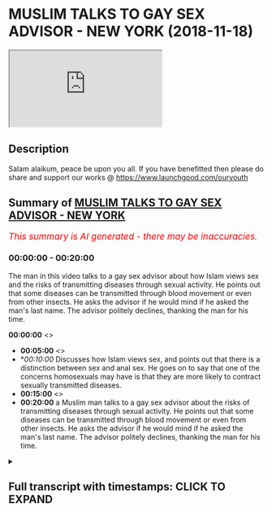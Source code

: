# MUSLIM TALKS TO GAY SEX ADVISOR - NEW YORK (2018-11-18)

<iframe loading='lazy' allow='autoplay' src='https://www.youtube.com/embed/KLdjHNGf9XM'></iframe>

## Description

Salam alaikum, peace be upon you all. If you have benefitted then please do share and support our works @ https://www.launchgood.com/ouryouth

## Summary of [MUSLIM TALKS TO GAY SEX ADVISOR - NEW YORK](https://www.youtube.com/watch?v=KLdjHNGf9XM)


*<span style="color:red; font-size:125%">This summary is AI generated - there may be inaccuracies</span>. [](/)*

### <a onclick="modifyYTiframeseektime('0')">00:00:00</a> - <a onclick="modifyYTiframeseektime('1200')">00:20:00</a>

The man in this video talks to a gay sex advisor about how Islam views sex and the risks of transmitting diseases through sexual activity. He points out that some diseases can be transmitted through blood movement or even from other insects. He asks the advisor if he would mind if he asked the man's last name. The advisor politely declines, thanking the man for his time.

**<a onclick="modifyYTiframeseektime('0')">00:00:00</a>** <>
* **<a onclick="modifyYTiframeseektime('300')">00:05:00</a>** <>
* **<a onclick="modifyYTiframeseektime('600')">00:10:00</a>* Discusses how Islam views sex, and points out that there is a distinction between sex and anal sex. He goes on to say that one of the concerns homosexuals may have is that they are more likely to contract sexually transmitted diseases.
* **<a onclick="modifyYTiframeseektime('900')">00:15:00</a>** <>
* **<a onclick="modifyYTiframeseektime('1200')">00:20:00</a>**  a Muslim man talks to a gay sex advisor about the risks of transmitting diseases through sexual activity. He points out that some diseases can be transmitted through blood movement or even from other insects. He asks the advisor if he would mind if he asked the man's last name. The advisor politely declines, thanking the man for his time.

<details><summary><h2>Full transcript with timestamps: CLICK TO EXPAND</h2></summary>

<a onclick="modifyYTiframeseektime('11')">0:00:11</a> you're ready  
<a onclick="modifyYTiframeseektime('15')">0:00:15</a> jacket he's going to a crisis you can  
<a onclick="modifyYTiframeseektime('25')">0:00:25</a> change much closer possibly changes  
<a onclick="modifyYTiframeseektime('27')">0:00:27</a> around  
<a onclick="modifyYTiframeseektime('37')">0:00:37</a> you know I questions everything from  
<a onclick="modifyYTiframeseektime('39')">0:00:39</a> Instagram  
<a onclick="modifyYTiframeseektime('43')">0:00:43</a> you're dealing with everything what are  
<a onclick="modifyYTiframeseektime('45')">0:00:45</a> okay let me ask you a question what  
<a onclick="modifyYTiframeseektime('47')">0:00:47</a> other like let's say the most common  
<a onclick="modifyYTiframeseektime('49')">0:00:49</a> problems your ear face as well as to the  
<a onclick="modifyYTiframeseektime('52')">0:00:52</a> issues that you use societal issues that  
<a onclick="modifyYTiframeseektime('54')">0:00:54</a> you keep like I keep coming up say you  
<a onclick="modifyYTiframeseektime('62')">0:01:02</a> know boil it down to the VFD I would say  
<a onclick="modifyYTiframeseektime('64')">0:01:04</a> people are not trusting their instincts  
<a onclick="modifyYTiframeseektime('77')">0:01:17</a> what do you mean by that can you give me  
<a onclick="modifyYTiframeseektime('103')">0:01:43</a> like more like a case study so you're  
<a onclick="modifyYTiframeseektime('104')">0:01:44</a> saying people are maybe they're not  
<a onclick="modifyYTiframeseektime('105')">0:01:45</a> aware or they're not confident in  
<a onclick="modifyYTiframeseektime('107')">0:01:47</a> themselves or what is it exactly they're  
<a onclick="modifyYTiframeseektime('108')">0:01:48</a> being told by multiple sources that what  
<a onclick="modifyYTiframeseektime('110')">0:01:50</a> have been one of our  
<a onclick="modifyYTiframeseektime('118')">0:01:58</a> challenges that people tell us our  
<a onclick="modifyYTiframeseektime('121')">0:02:01</a> supposed to be about sex for our bodies  
<a onclick="modifyYTiframeseektime('124')">0:02:04</a> okay  
<a onclick="modifyYTiframeseektime('127')">0:02:07</a> feel and we quickly believe that at age  
<a onclick="modifyYTiframeseektime('130')">0:02:10</a> 3 or 4 or 5 or 15 or 30  
<a onclick="modifyYTiframeseektime('134')">0:02:14</a> and it's hard to shake that so you might  
<a onclick="modifyYTiframeseektime('136')">0:02:16</a> have an instinct like I just want to  
<a onclick="modifyYTiframeseektime('139')">0:02:19</a> masturbate and that might be your thing  
<a onclick="modifyYTiframeseektime('144')">0:02:24</a> you should also be wanting to get  
<a onclick="modifyYTiframeseektime('146')">0:02:26</a> married to this type of person and we  
<a onclick="modifyYTiframeseektime('148')">0:02:28</a> having this type of sex with them and  
<a onclick="modifyYTiframeseektime('150')">0:02:30</a> once a week what spice a week but you  
<a onclick="modifyYTiframeseektime('151')">0:02:31</a> might be thinking I just want to it  
<a onclick="modifyYTiframeseektime('153')">0:02:33</a> whatever maybe you have your own beliefs  
<a onclick="modifyYTiframeseektime('156')">0:02:36</a> about what works for you is pornography  
<a onclick="modifyYTiframeseektime('158')">0:02:38</a> a big theme here in your work because is  
<a onclick="modifyYTiframeseektime('161')">0:02:41</a> it not so people certainly use doesn't  
<a onclick="modifyYTiframeseektime('167')">0:02:47</a> come out and but I think that usually  
<a onclick="modifyYTiframeseektime('169')">0:02:49</a> people have more questions around  
<a onclick="modifyYTiframeseektime('171')">0:02:51</a> interpersonal and Orin is usually not  
<a onclick="modifyYTiframeseektime('176')">0:02:56</a> into personal it born is in some way  
<a onclick="modifyYTiframeseektime('179')">0:02:59</a> interpersonal it's more the  
<a onclick="modifyYTiframeseektime('180')">0:03:00</a> interpersonal reaction where someone's  
<a onclick="modifyYTiframeseektime('181')">0:03:01</a> yeah  
<a onclick="modifyYTiframeseektime('183')">0:03:03</a> coming up against what if I ask you a  
<a onclick="modifyYTiframeseektime('187')">0:03:07</a> question do you find that there's a in  
<a onclick="modifyYTiframeseektime('190')">0:03:10</a> terms of males and females age groups  
<a onclick="modifyYTiframeseektime('192')">0:03:12</a> different demographics who seems to be  
<a onclick="modifyYTiframeseektime('196')">0:03:16</a> like let's say for example tense exhibit  
<a onclick="modifyYTiframeseektime('198')">0:03:18</a> than most insecurities or problems or  
<a onclick="modifyYTiframeseektime('200')">0:03:20</a> comments are there any specific classes  
<a onclick="modifyYTiframeseektime('204')">0:03:24</a> of people that you can say okay these  
<a onclick="modifyYTiframeseektime('205')">0:03:25</a> individuals keep coming up to think  
<a onclick="modifyYTiframeseektime('214')">0:03:34</a> about their sexuality or their gender or  
<a onclick="modifyYTiframeseektime('216')">0:03:36</a> their sexual expression or gender  
<a onclick="modifyYTiframeseektime('218')">0:03:38</a> identity yeah  
<a onclick="modifyYTiframeseektime('223')">0:03:43</a> theyõre we don't have  
<a onclick="modifyYTiframeseektime('225')">0:03:45</a> talking about but they have been dealing  
<a onclick="modifyYTiframeseektime('228')">0:03:48</a> with the front and center and sort of  
<a onclick="modifyYTiframeseektime('229')">0:03:49</a> being balanced  
<a onclick="modifyYTiframeseektime('230')">0:03:50</a> fivesome all around it  
<a onclick="modifyYTiframeseektime('232')">0:03:52</a> so in a lot of ways are people who are  
<a onclick="modifyYTiframeseektime('234')">0:03:54</a> queer or gender non-conforming or  
<a onclick="modifyYTiframeseektime('237')">0:03:57</a> transgender a lot of ways we regularly  
<a onclick="modifyYTiframeseektime('244')">0:04:04</a> challenge from family and other folks in  
<a onclick="modifyYTiframeseektime('247')">0:04:07</a> the world  
<a onclick="modifyYTiframeseektime('249')">0:04:09</a> challenged ourselves but that said I  
<a onclick="modifyYTiframeseektime('253')">0:04:13</a> really feel like one of the  
<a onclick="modifyYTiframeseektime('255')">0:04:15</a> misconceptions is that  
<a onclick="modifyYTiframeseektime('258')">0:04:18</a> different genders are extremely  
<a onclick="modifyYTiframeseektime('259')">0:04:19</a> different  
<a onclick="modifyYTiframeseektime('262')">0:04:22</a> research my stuff so there are tons of  
<a onclick="modifyYTiframeseektime('268')">0:04:28</a> I'm in you know  
<a onclick="modifyYTiframeseektime('273')">0:04:33</a> what kind of things today I mean you  
<a onclick="modifyYTiframeseektime('275')">0:04:35</a> talked about for example homosexual  
<a onclick="modifyYTiframeseektime('277')">0:04:37</a> community right are the challenges faced  
<a onclick="modifyYTiframeseektime('279')">0:04:39</a> by the homosexual community different  
<a onclick="modifyYTiframeseektime('282')">0:04:42</a> from those faced by straight people for  
<a onclick="modifyYTiframeseektime('285')">0:04:45</a> example what kind of challenge what are  
<a onclick="modifyYTiframeseektime('286')">0:04:46</a> the differences similarities in  
<a onclick="modifyYTiframeseektime('287')">0:04:47</a> differences between the two committees  
<a onclick="modifyYTiframeseektime('292')">0:04:52</a> but in other words there is not right so  
<a onclick="modifyYTiframeseektime('295')">0:04:55</a> everyone is dealing not everyone many  
<a onclick="modifyYTiframeseektime('297')">0:04:57</a> people are dealing with the nice thing  
<a onclick="modifyYTiframeseektime('301')">0:05:01</a> is that is that big theme then social me  
<a onclick="modifyYTiframeseektime('304')">0:05:04</a> is that something which I wouldn't even  
<a onclick="modifyYTiframeseektime('306')">0:05:06</a> say no okay as an example of I okay so  
<a onclick="modifyYTiframeseektime('312')">0:05:12</a> people regardless into sexual  
<a onclick="modifyYTiframeseektime('314')">0:05:14</a> orientation yes  
<a onclick="modifyYTiframeseektime('317')">0:05:17</a> you know we're dealing with similar  
<a onclick="modifyYTiframeseektime('318')">0:05:18</a> things sometimes the overal are straight  
<a onclick="modifyYTiframeseektime('321')">0:05:21</a> maybe we are dealing with you know  
<a onclick="modifyYTiframeseektime('323')">0:05:23</a> feeling like they can experiment less  
<a onclick="modifyYTiframeseektime('324')">0:05:24</a> sexually we're  
<a onclick="modifyYTiframeseektime('327')">0:05:27</a> are given in some regards people want  
<a onclick="modifyYTiframeseektime('331')">0:05:31</a> permission around being more exploratory  
<a onclick="modifyYTiframeseektime('334')">0:05:34</a> I was out of thought started to deject I  
<a onclick="modifyYTiframeseektime('336')">0:05:36</a> mean just for a simple biological  
<a onclick="modifyYTiframeseektime('339')">0:05:39</a> perspective that would not be the case  
<a onclick="modifyYTiframeseektime('341')">0:05:41</a> in the sense that obviously a man and a  
<a onclick="modifyYTiframeseektime('343')">0:05:43</a> man can't do as much as a man and a  
<a onclick="modifyYTiframeseektime('345')">0:05:45</a> woman can do I mean just by virtue of  
<a onclick="modifyYTiframeseektime('350')">0:05:50</a> the fact that there's more  
<a onclick="modifyYTiframeseektime('352')">0:05:52</a> I mean there are differentiated entry  
<a onclick="modifyYTiframeseektime('354')">0:05:54</a> point alike it's not right I mean I I'd  
<a onclick="modifyYTiframeseektime('363')">0:06:03</a> see it under present differently  
<a onclick="modifyYTiframeseektime('367')">0:06:07</a> you see it this way yeah you know if  
<a onclick="modifyYTiframeseektime('370')">0:06:10</a> because if sex is more than in this  
<a onclick="modifyYTiframeseektime('373')">0:06:13</a> invention or canal or a penis and anus  
<a onclick="modifyYTiframeseektime('375')">0:06:15</a> or penis and throat or whatever baby  
<a onclick="modifyYTiframeseektime('377')">0:06:17</a> right or because people are sexual and  
<a onclick="modifyYTiframeseektime('382')">0:06:22</a> soon  
<a onclick="modifyYTiframeseektime('383')">0:06:23</a> for example two people looking at the  
<a onclick="modifyYTiframeseektime('386')">0:06:26</a> same computer screen  
<a onclick="modifyYTiframeseektime('388')">0:06:28</a> would you consider that sex if they  
<a onclick="modifyYTiframeseektime('390')">0:06:30</a> masturbate into the same computer screen  
<a onclick="modifyYTiframeseektime('392')">0:06:32</a> if they want to cause sex that's better  
<a onclick="modifyYTiframeseektime('394')">0:06:34</a> okay so how would you define things well  
<a onclick="modifyYTiframeseektime('398')">0:06:38</a> so sex is a complicated word because it  
<a onclick="modifyYTiframeseektime('400')">0:06:40</a> has different meanings in terms of  
<a onclick="modifyYTiframeseektime('403')">0:06:43</a> characteristics okay and then there are  
<a onclick="modifyYTiframeseektime('404')">0:06:44</a> things that people do that are sexual  
<a onclick="modifyYTiframeseektime('406')">0:06:46</a> with each other that people may consider  
<a onclick="modifyYTiframeseektime('408')">0:06:48</a> sex people making solo sex or  
<a onclick="modifyYTiframeseektime('410')">0:06:50</a> masturbation sex I like to really let  
<a onclick="modifyYTiframeseektime('412')">0:06:52</a> people make those  
<a onclick="modifyYTiframeseektime('414')">0:06:54</a> quite possible this yourself you quite  
<a onclick="modifyYTiframeseektime('417')">0:06:57</a> postmodernist i know he you think  
<a onclick="modifyYTiframeseektime('419')">0:06:59</a> outside the box in a sense yeah I liked  
<a onclick="modifyYTiframeseektime('422')">0:07:02</a> it I just noticed that as I said one of  
<a onclick="modifyYTiframeseektime('427')">0:07:07</a> the biggest issues that I see  
<a onclick="modifyYTiframeseektime('429')">0:07:09</a> scripts are some ways to be sexually and  
<a onclick="modifyYTiframeseektime('432')">0:07:12</a> I don't yeah if I  
<a onclick="modifyYTiframeseektime('435')">0:07:15</a> you know suggesting that somebody really  
<a onclick="modifyYTiframeseektime('438')">0:07:18</a> should I mean there must be prominent  
<a onclick="modifyYTiframeseektime('441')">0:07:21</a> that you put in place I mean how would  
<a onclick="modifyYTiframeseektime('443')">0:07:23</a> you feel about be Kelly for example  
<a onclick="modifyYTiframeseektime('445')">0:07:25</a> questions so you'll notice if you study  
<a onclick="modifyYTiframeseektime('448')">0:07:28</a> is really taboo topics right you know  
<a onclick="modifyYTiframeseektime('452')">0:07:32</a> things that we this is a true der in the  
<a onclick="modifyYTiframeseektime('459')">0:07:39</a> u.s. there are some states which allow  
<a onclick="modifyYTiframeseektime('461')">0:07:41</a> this jelly study or even if you just  
<a onclick="modifyYTiframeseektime('470')">0:07:50</a> look at twenty eighteen persistent on  
<a onclick="modifyYTiframeseektime('471')">0:07:51</a> each hand yes  
<a onclick="modifyYTiframeseektime('475')">0:07:55</a> not yet fortunately a lot of people  
<a onclick="modifyYTiframeseektime('479')">0:07:59</a> that were trending towards greater  
<a onclick="modifyYTiframeseektime('481')">0:08:01</a> conscious actions so in that sense you  
<a onclick="modifyYTiframeseektime('484')">0:08:04</a> know one of the  
<a onclick="modifyYTiframeseektime('487')">0:08:07</a> at least his consent  
<a onclick="modifyYTiframeseektime('490')">0:08:10</a> about nonhumans living being  
<a onclick="modifyYTiframeseektime('495')">0:08:15</a> instead of non yeah what's your view on  
<a onclick="modifyYTiframeseektime('497')">0:08:17</a> that well one of the things among others  
<a onclick="modifyYTiframeseektime('500')">0:08:20</a> that we often talk about is  
<a onclick="modifyYTiframeseektime('506')">0:08:26</a> not some  
<a onclick="modifyYTiframeseektime('508')">0:08:28</a> with nonhumans here  
<a onclick="modifyYTiframeseektime('510')">0:08:30</a> [Music]  
<a onclick="modifyYTiframeseektime('515')">0:08:35</a> it does come up and it comes up a lot  
<a onclick="modifyYTiframeseektime('517')">0:08:37</a> does it really so what what kind of  
<a onclick="modifyYTiframeseektime('518')">0:08:38</a> countries does it come up in come that's  
<a onclick="modifyYTiframeseektime('519')">0:08:39</a> quite well I usually might like to not  
<a onclick="modifyYTiframeseektime('521')">0:08:41</a> name certain countries okay about which  
<a onclick="modifyYTiframeseektime('524')">0:08:44</a> countries nope / yeah maybe Neil he  
<a onclick="modifyYTiframeseektime('530')">0:08:50</a> wants to know I mean you know I would  
<a onclick="modifyYTiframeseektime('534')">0:08:54</a> say if we were you know the cameras were  
<a onclick="modifyYTiframeseektime('535')">0:08:55</a> near what not I would but I just like my  
<a onclick="modifyYTiframeseektime('537')">0:08:57</a> I understand you don't incite anything  
<a onclick="modifyYTiframeseektime('540')">0:09:00</a> yeah yeah yeah no no problem  
<a onclick="modifyYTiframeseektime('543')">0:09:03</a> yeah yeah it comes up this is this is  
<a onclick="modifyYTiframeseektime('548')">0:09:08</a> the thing this is the question like for  
<a onclick="modifyYTiframeseektime('552')">0:09:12</a> my paradigm choose do you have a  
<a onclick="modifyYTiframeseektime('555')">0:09:15</a> question because I know it's obvious I'm  
<a onclick="modifyYTiframeseektime('557')">0:09:17</a> a Muslim right I'm a believer of  
<a onclick="modifyYTiframeseektime('559')">0:09:19</a> scripture scripture list if you like  
<a onclick="modifyYTiframeseektime('560')">0:09:20</a> traditionalist and it's not just Muslims  
<a onclick="modifyYTiframeseektime('562')">0:09:22</a> that have parameters that are finally  
<a onclick="modifyYTiframeseektime('565')">0:09:25</a> all very much defined by Scriptures it's  
<a onclick="modifyYTiframeseektime('568')">0:09:28</a> also Christian Jews all sort of  
<a onclick="modifyYTiframeseektime('570')">0:09:30</a> different like you were talking about  
<a onclick="modifyYTiframeseektime('571')">0:09:31</a> kind of I think you applied it in some  
<a onclick="modifyYTiframeseektime('572')">0:09:32</a> of what you were saying so obviously for  
<a onclick="modifyYTiframeseektime('574')">0:09:34</a> us it's a matter of looking at the text  
<a onclick="modifyYTiframeseektime('576')">0:09:36</a> and seeing okay well this is in  
<a onclick="modifyYTiframeseektime('578')">0:09:38</a> accordance with God's will and it isn't  
<a onclick="modifyYTiframeseektime('580')">0:09:40</a> according to protocol so it's very much  
<a onclick="modifyYTiframeseektime('581')">0:09:41</a> divine command theory if you like you  
<a onclick="modifyYTiframeseektime('583')">0:09:43</a> know you believe that the authority goes  
<a onclick="modifyYTiframeseektime('585')">0:09:45</a> to the text and therefore  
<a onclick="modifyYTiframeseektime('586')">0:09:46</a> we act in accordance to it right so it's  
<a onclick="modifyYTiframeseektime('589')">0:09:49</a> much more rigid if you like it's these  
<a onclick="modifyYTiframeseektime('591')">0:09:51</a> are the parameters right you can't go  
<a onclick="modifyYTiframeseektime('593')">0:09:53</a> for for example homosexuality and Islam  
<a onclick="modifyYTiframeseektime('595')">0:09:55</a> is not permissible you know obviously  
<a onclick="modifyYTiframeseektime('598')">0:09:58</a> Judaism in Australia it's not  
<a onclick="modifyYTiframeseektime('600')">0:10:00</a> permissible you can't have sex with  
<a onclick="modifyYTiframeseektime('601')">0:10:01</a> another man or a woman having sex with  
<a onclick="modifyYTiframeseektime('605')">0:10:05</a> another woman in fact  
<a onclick="modifyYTiframeseektime('606')">0:10:06</a> Islam wouldn't define a woman you know a  
<a onclick="modifyYTiframeseektime('610')">0:10:10</a> pleasure in another woman has even sex  
<a onclick="modifyYTiframeseektime('612')">0:10:12</a> frankly right because because we this  
<a onclick="modifyYTiframeseektime('614')">0:10:14</a> there's very key definitions for  
<a onclick="modifyYTiframeseektime('617')">0:10:17</a> instance sex would be seen as either  
<a onclick="modifyYTiframeseektime('620')">0:10:20</a> penetration from a vagina in a Varnado  
<a onclick="modifyYTiframeseektime('623')">0:10:23</a> sense all analysis these two things  
<a onclick="modifyYTiframeseektime('625')">0:10:25</a> would be  
<a onclick="modifyYTiframeseektime('626')">0:10:26</a> as a section Islam that wouldn't be seen  
<a onclick="modifyYTiframeseektime('630')">0:10:30</a> as sex enough would not it's something  
<a onclick="modifyYTiframeseektime('634')">0:10:34</a> extra something else but it's not sex in  
<a onclick="modifyYTiframeseektime('637')">0:10:37</a> the in the in the scripture in a strict  
<a onclick="modifyYTiframeseektime('640')">0:10:40</a> scriptural sense so yeah so from that  
<a onclick="modifyYTiframeseektime('644')">0:10:44</a> perspective we have very strict  
<a onclick="modifyYTiframeseektime('646')">0:10:46</a> guidelines and things like that but it  
<a onclick="modifyYTiframeseektime('649')">0:10:49</a> always but it is a no sex is not allowed  
<a onclick="modifyYTiframeseektime('651')">0:10:51</a> in Islam quite it's considered sex yeah  
<a onclick="modifyYTiframeseektime('654')">0:10:54</a> just sorry thank you for the  
<a onclick="modifyYTiframeseektime('656')">0:10:56</a> clarification it's not allowed whether  
<a onclick="modifyYTiframeseektime('658')">0:10:58</a> it's from man to man or man to woman by  
<a onclick="modifyYTiframeseektime('660')">0:11:00</a> a woman  
<a onclick="modifyYTiframeseektime('662')">0:11:02</a> now lesson won't remember that's not  
<a onclick="modifyYTiframeseektime('664')">0:11:04</a> what's the wrath that's very possible  
<a onclick="modifyYTiframeseektime('665')">0:11:05</a> happens all the time actually it's  
<a onclick="modifyYTiframeseektime('667')">0:11:07</a> actually I'm saying that in a lot of  
<a onclick="modifyYTiframeseektime('670')">0:11:10</a> those sex shops here it's one of the  
<a onclick="modifyYTiframeseektime('672')">0:11:12</a> most common classes that we teach about  
<a onclick="modifyYTiframeseektime('675')">0:11:15</a> golf  
<a onclick="modifyYTiframeseektime('676')">0:11:16</a> so women having anal sex with men  
<a onclick="modifyYTiframeseektime('680')">0:11:20</a> Bhavana t monster it's a bit unusual it  
<a onclick="modifyYTiframeseektime('683')">0:11:23</a> doesn't undermine lesbianism in a sense  
<a onclick="modifyYTiframeseektime('685')">0:11:25</a> right because if a woman is strapping on  
<a onclick="modifyYTiframeseektime('687')">0:11:27</a> sorry to say why she's doing that then  
<a onclick="modifyYTiframeseektime('692')">0:11:32</a> it doesn't that kind of in a sense under  
<a onclick="modifyYTiframeseektime('694')">0:11:34</a> - sexual lesbian at least like because  
<a onclick="modifyYTiframeseektime('696')">0:11:36</a> sexual lesbians do lashes you know kind  
<a onclick="modifyYTiframeseektime('699')">0:11:39</a> of being attracted to the female organs  
<a onclick="modifyYTiframeseektime('702')">0:11:42</a> in a post office even to male sexual  
<a onclick="modifyYTiframeseektime('704')">0:11:44</a> things but if you're if you're trying to  
<a onclick="modifyYTiframeseektime('706')">0:11:46</a> emulate no sexual organs and it would  
<a onclick="modifyYTiframeseektime('708')">0:11:48</a> kind of in price on how that you're  
<a onclick="modifyYTiframeseektime('710')">0:11:50</a> sexually attracted to them so maybe that  
<a onclick="modifyYTiframeseektime('712')">0:11:52</a> women that do that shouldn't they be  
<a onclick="modifyYTiframeseektime('714')">0:11:54</a> accused of some kind of bisexual that  
<a onclick="modifyYTiframeseektime('716')">0:11:56</a> way refusing it is it not it's not  
<a onclick="modifyYTiframeseektime('718')">0:11:58</a> viewable into available  
<a onclick="modifyYTiframeseektime('729')">0:12:09</a> I've been somewhere that the shape of a  
<a onclick="modifyYTiframeseektime('731')">0:12:11</a> penis there's a lot of you know I think  
<a onclick="modifyYTiframeseektime('737')">0:12:17</a> maybe assumptions and it built into that  
<a onclick="modifyYTiframeseektime('739')">0:12:19</a> and so what's your view on here's the  
<a onclick="modifyYTiframeseektime('742')">0:12:22</a> thing right anus has a gang of nerve  
<a onclick="modifyYTiframeseektime('745')">0:12:25</a> endings okay and so the [ __ ] me off  
<a onclick="modifyYTiframeseektime('750')">0:12:30</a> right the anus is a sensitive area  
<a onclick="modifyYTiframeseektime('757')">0:12:37</a> other people breaking so whether good  
<a onclick="modifyYTiframeseektime('760')">0:12:40</a> so another partner a partner who's male  
<a onclick="modifyYTiframeseektime('765')">0:12:45</a> transgender a person it's a partner who  
<a onclick="modifyYTiframeseektime('767')">0:12:47</a> they can't see and they don't know it's  
<a onclick="modifyYTiframeseektime('769')">0:12:49</a> a severe and woman are transgender  
<a onclick="modifyYTiframeseektime('771')">0:12:51</a> person stimulating my anus their anus  
<a onclick="modifyYTiframeseektime('775')">0:12:55</a> you can also question and this is  
<a onclick="modifyYTiframeseektime('778')">0:12:58</a> because I was looking at some reports  
<a onclick="modifyYTiframeseektime('780')">0:13:00</a> you useful for the UN is no so I was  
<a onclick="modifyYTiframeseektime('783')">0:13:03</a> looking at some report from the World  
<a onclick="modifyYTiframeseektime('784')">0:13:04</a> Health Organization and also we've got  
<a onclick="modifyYTiframeseektime('787')">0:13:07</a> in the UK cuz I'm from the UK probably  
<a onclick="modifyYTiframeseektime('788')">0:13:08</a> together Maxim right we've got some  
<a onclick="modifyYTiframeseektime('791')">0:13:11</a> reports written by the NHS acceptor and  
<a onclick="modifyYTiframeseektime('794')">0:13:14</a> what seems to be a common thing that is  
<a onclick="modifyYTiframeseektime('796')">0:13:16</a> said and we're not saying that  
<a onclick="modifyYTiframeseektime('798')">0:13:18</a> correlation equals causation any of that  
<a onclick="modifyYTiframeseektime('799')">0:13:19</a> but we're saying that one thing which is  
<a onclick="modifyYTiframeseektime('801')">0:13:21</a> commonly said about homosexuals they  
<a onclick="modifyYTiframeseektime('803')">0:13:23</a> they have a higher propensity to  
<a onclick="modifyYTiframeseektime('807')">0:13:27</a> sexually transmitted diseases in fact  
<a onclick="modifyYTiframeseektime('809')">0:13:29</a> there's some like the wh old since it's  
<a onclick="modifyYTiframeseektime('811')">0:13:31</a> like 13 times more likely to contract  
<a onclick="modifyYTiframeseektime('813')">0:13:33</a> aid 13 times more likely to contract  
<a onclick="modifyYTiframeseektime('815')">0:13:35</a> gonorrhea or whatever it may be right so  
<a onclick="modifyYTiframeseektime('819')">0:13:39</a> I guess what I'm asking is if we're if  
<a onclick="modifyYTiframeseektime('822')">0:13:42</a> we're doing the social analysis here of  
<a onclick="modifyYTiframeseektime('824')">0:13:44</a> of homosexual type sex or anal sex not  
<a onclick="modifyYTiframeseektime('829')">0:13:49</a> even just a man and a man to be a man a  
<a onclick="modifyYTiframeseektime('830')">0:13:50</a> woman even if we don't you know sex or  
<a onclick="modifyYTiframeseektime('835')">0:13:55</a> I'm calling I'm calling an anal sex for  
<a onclick="modifyYTiframeseektime('838')">0:13:58</a> now yeah but also specifically because  
<a onclick="modifyYTiframeseektime('840')">0:14:00</a> all statistics are specified from  
<a onclick="modifyYTiframeseektime('842')">0:14:02</a> sexuals right ok so those 2 to 6 times  
<a onclick="modifyYTiframeseektime('846')">0:14:06</a> just McCrory there's not about anal sex  
<a onclick="modifyYTiframeseektime('848')">0:14:08</a> about homosexuals yeah so could there be  
<a onclick="modifyYTiframeseektime('851')">0:14:11</a> a case that homosexual sex if we're  
<a onclick="modifyYTiframeseektime('855')">0:14:15</a> looking at a kind of an aggregate of  
<a onclick="modifyYTiframeseektime('856')">0:14:16</a> social pros and cons could be more  
<a onclick="modifyYTiframeseektime('861')">0:14:21</a> harmful than is producer but he just  
<a onclick="modifyYTiframeseektime('876')">0:14:36</a> won't face any sex this point of  
<a onclick="modifyYTiframeseektime('878')">0:14:38</a> homosexuals having more likelihood of  
<a onclick="modifyYTiframeseektime('880')">0:14:40</a> you see contracting those diseases is  
<a onclick="modifyYTiframeseektime('884')">0:14:44</a> that is that concern for it within  
<a onclick="modifyYTiframeseektime('886')">0:14:46</a> homosexual circles or  
<a onclick="modifyYTiframeseektime('893')">0:14:53</a> so yes I think that one of the things  
<a onclick="modifyYTiframeseektime('895')">0:14:55</a> that would be beneficial is to just  
<a onclick="modifyYTiframeseektime('898')">0:14:58</a> broaden our understanding of sex so  
<a onclick="modifyYTiframeseektime('901')">0:15:01</a> there's  
<a onclick="modifyYTiframeseektime('901')">0:15:01</a> hey sex is not homosexual sex there are  
<a onclick="modifyYTiframeseektime('905')">0:15:05</a> people who get together and do things  
<a onclick="modifyYTiframeseektime('907')">0:15:07</a> with their bodies that may  
<a onclick="modifyYTiframeseektime('910')">0:15:10</a> so there's not one type of  
<a onclick="modifyYTiframeseektime('914')">0:15:14</a> it's just people just proteins with  
<a onclick="modifyYTiframeseektime('916')">0:15:16</a> their bodies I feel good or that maybe  
<a onclick="modifyYTiframeseektime('918')">0:15:18</a> build  
<a onclick="modifyYTiframeseektime('920')">0:15:20</a> right  
<a onclick="modifyYTiframeseektime('923')">0:15:23</a> I guess your question is is when things  
<a onclick="modifyYTiframeseektime('927')">0:15:27</a> happen to certain communities are they  
<a onclick="modifyYTiframeseektime('928')">0:15:28</a> concerning  
<a onclick="modifyYTiframeseektime('930')">0:15:30</a> yeah I mean let's be frank I mean all  
<a onclick="modifyYTiframeseektime('933')">0:15:33</a> communities have to be somewhat  
<a onclick="modifyYTiframeseektime('934')">0:15:34</a> introspective right in the sense that  
<a onclick="modifyYTiframeseektime('937')">0:15:37</a> for example if there are diseases  
<a onclick="modifyYTiframeseektime('940')">0:15:40</a> related to certain race groups I don't  
<a onclick="modifyYTiframeseektime('942')">0:15:42</a> think it's racist to kind of clarify  
<a onclick="modifyYTiframeseektime('944')">0:15:44</a> that for example sub-saharan Africa we  
<a onclick="modifyYTiframeseektime('946')">0:15:46</a> have there's more likelihood of there  
<a onclick="modifyYTiframeseektime('948')">0:15:48</a> being AIDS it's not I'm not saying it's  
<a onclick="modifyYTiframeseektime('949')">0:15:49</a> for racial reason but when we start to  
<a onclick="modifyYTiframeseektime('952')">0:15:52</a> kind of look at these things objectively  
<a onclick="modifyYTiframeseektime('954')">0:15:54</a> scientifically if you like right you  
<a onclick="modifyYTiframeseektime('956')">0:15:56</a> know science can be very useful in these  
<a onclick="modifyYTiframeseektime('958')">0:15:58</a> things right all I'm asking is that if  
<a onclick="modifyYTiframeseektime('961')">0:16:01</a> if there is a spread of disease which is  
<a onclick="modifyYTiframeseektime('963')">0:16:03</a> exacerbated in a certain community  
<a onclick="modifyYTiframeseektime('965')">0:16:05</a> doesn't it make sense to question the  
<a onclick="modifyYTiframeseektime('968')">0:16:08</a> reasoning for that disease yeah so so  
<a onclick="modifyYTiframeseektime('971')">0:16:11</a> from that perspective going back to  
<a onclick="modifyYTiframeseektime('973')">0:16:13</a> because I think the paradigm you're  
<a onclick="modifyYTiframeseektime('974')">0:16:14</a> working from is so long as it feels good  
<a onclick="modifyYTiframeseektime('975')">0:16:15</a> it's it's okay it's permissible so long  
<a onclick="modifyYTiframeseektime('982')">0:16:22</a> as this consent and it feels good I mean  
<a onclick="modifyYTiframeseektime('983')">0:16:23</a> no one's maybe harming each other  
<a onclick="modifyYTiframeseektime('985')">0:16:25</a> ya know rape or anything like that right  
<a onclick="modifyYTiframeseektime('988')">0:16:28</a> so if that's kind of like a liberal  
<a onclick="modifyYTiframeseektime('990')">0:16:30</a> opposition  
<a onclick="modifyYTiframeseektime('993')">0:16:33</a> why not  
<a onclick="modifyYTiframeseektime('1000')">0:16:40</a> yeah I would I would consider a liberal  
<a onclick="modifyYTiframeseektime('1002')">0:16:42</a> only because it conforms to  
<a onclick="modifyYTiframeseektime('1004')">0:16:44</a> philosophical liberalism right so yeah  
<a onclick="modifyYTiframeseektime('1006')">0:16:46</a> so in the sense that you know you can do  
<a onclick="modifyYTiframeseektime('1008')">0:16:48</a> everyone so long as you don't harm  
<a onclick="modifyYTiframeseektime('1009')">0:16:49</a> anyone else right so but here what  
<a onclick="modifyYTiframeseektime('1012')">0:16:52</a> Antoine ask me more specifically is if  
<a onclick="modifyYTiframeseektime('1014')">0:16:54</a> we can identify a social harm ha yeah a  
<a onclick="modifyYTiframeseektime('1020')">0:17:00</a> social harm which might not be direct  
<a onclick="modifyYTiframeseektime('1022')">0:17:02</a> what might be indirect right I might be  
<a onclick="modifyYTiframeseektime('1027')">0:17:07</a> identified when looking at a broad scale  
<a onclick="modifyYTiframeseektime('1031')">0:17:11</a> kind of time period so isn't it isn't it  
<a onclick="modifyYTiframeseektime('1037')">0:17:17</a> important for us to kind of question the  
<a onclick="modifyYTiframeseektime('1039')">0:17:19</a> reasons why this is happening in a  
<a onclick="modifyYTiframeseektime('1045')">0:17:25</a> nutshell if we know that the spread of  
<a onclick="modifyYTiframeseektime('1048')">0:17:28</a> diseases is exacerbated yes  
<a onclick="modifyYTiframeseektime('1051')">0:17:31</a> if the certain kind of sexual experiment  
<a onclick="modifyYTiframeseektime('1053')">0:17:33</a> is done between men and men anal sex  
<a onclick="modifyYTiframeseektime('1057')">0:17:37</a> shouldn't be questioned having sex in  
<a onclick="modifyYTiframeseektime('1060')">0:17:40</a> this way  
<a onclick="modifyYTiframeseektime('1066')">0:17:46</a> okay let me put it this way what are you  
<a onclick="modifyYTiframeseektime('1070')">0:17:50</a> trying to convince me of that or use do  
<a onclick="modifyYTiframeseektime('1072')">0:17:52</a> you want to do you want to know my  
<a onclick="modifyYTiframeseektime('1074')">0:17:54</a> opinion what's what are you I think it's  
<a onclick="modifyYTiframeseektime('1078')">0:17:58</a> a little bit more into baiting I'm just  
<a onclick="modifyYTiframeseektime('1080')">0:18:00</a> trying to see usually people sit down  
<a onclick="modifyYTiframeseektime('1082')">0:18:02</a> and never questions about someone  
<a onclick="modifyYTiframeseektime('1083')">0:18:03</a> they're dating or whatever it is  
<a onclick="modifyYTiframeseektime('1086')">0:18:06</a> yes yes I know but I'm trying to make  
<a onclick="modifyYTiframeseektime('1088')">0:18:08</a> I'm trying to understand seems like  
<a onclick="modifyYTiframeseektime('1090')">0:18:10</a> you're trying to put him in a corner  
<a onclick="modifyYTiframeseektime('1091')">0:18:11</a> that's my impression yeah it's true  
<a onclick="modifyYTiframeseektime('1095')">0:18:15</a> because that's what you're doing you're  
<a onclick="modifyYTiframeseektime('1096')">0:18:16</a> kind of interrogating him you don't have  
<a onclick="modifyYTiframeseektime('1098')">0:18:18</a> a specific question I'm fine I will say  
<a onclick="modifyYTiframeseektime('1107')">0:18:27</a> this though let's make this your last  
<a onclick="modifyYTiframeseektime('1109')">0:18:29</a> push it because I'm going to here to a  
<a onclick="modifyYTiframeseektime('1110')">0:18:30</a> five and I like to see a lot of people  
<a onclick="modifyYTiframeseektime('1111')">0:18:31</a> so no problem yeah yeah but your last  
<a onclick="modifyYTiframeseektime('1114')">0:18:34</a> person yeah so what one wonking eyes  
<a onclick="modifyYTiframeseektime('1117')">0:18:37</a> this drug if you deal with person visit  
<a onclick="modifyYTiframeseektime('1122')">0:18:42</a> a question or a statement let's start  
<a onclick="modifyYTiframeseektime('1123')">0:18:43</a> there question okay my question is  
<a onclick="modifyYTiframeseektime('1127')">0:18:47</a> simply  
<a onclick="modifyYTiframeseektime('1129')">0:18:49</a> if we can identify that X practice  
<a onclick="modifyYTiframeseektime('1134')">0:18:54</a> whoever that practice may be is causing  
<a onclick="modifyYTiframeseektime('1138')">0:18:58</a> is having an effect on society which  
<a onclick="modifyYTiframeseektime('1143')">0:19:03</a> might be detrimental  
<a onclick="modifyYTiframeseektime('1147')">0:19:07</a> shouldn't we question banks practice  
<a onclick="modifyYTiframeseektime('1149')">0:19:09</a> sure so you're saying like if men great  
<a onclick="modifyYTiframeseektime('1152')">0:19:12</a> women all the time which happens all the  
<a onclick="modifyYTiframeseektime('1154')">0:19:14</a> time you're saying simply question men  
<a onclick="modifyYTiframeseektime('1157')">0:19:17</a> living  
<a onclick="modifyYTiframeseektime('1157')">0:19:17</a> I don't think anyone questions that I  
<a onclick="modifyYTiframeseektime('1159')">0:19:19</a> think everyone knows that I think that's  
<a onclick="modifyYTiframeseektime('1161')">0:19:21</a> a university accepted at 1-over you're  
<a onclick="modifyYTiframeseektime('1163')">0:19:23</a> saying if most people accept up that's a  
<a onclick="modifyYTiframeseektime('1166')">0:19:26</a> long thing okay so you're you're so the  
<a onclick="modifyYTiframeseektime('1170')">0:19:30</a> question is that people idea has to same  
<a onclick="modifyYTiframeseektime('1172')">0:19:32</a> when you just ask  
<a onclick="modifyYTiframeseektime('1172')">0:19:32</a> [Music]  
<a onclick="modifyYTiframeseektime('1174')">0:19:34</a> let me give an example right you know  
<a onclick="modifyYTiframeseektime('1176')">0:19:36</a> you know you know in the UK right you  
<a onclick="modifyYTiframeseektime('1179')">0:19:39</a> know smoking cigarettes I don't know  
<a onclick="modifyYTiframeseektime('1181')">0:19:41</a> what the rules are here but inside this  
<a onclick="modifyYTiframeseektime('1182')">0:19:42</a> is quite a law I don't know if it exists  
<a onclick="modifyYTiframeseektime('1184')">0:19:44</a> in this country or not  
<a onclick="modifyYTiframeseektime('1185')">0:19:45</a> passive smoke so for example am I going  
<a onclick="modifyYTiframeseektime('1187')">0:19:47</a> to the fair we can't smoke in this  
<a onclick="modifyYTiframeseektime('1189')">0:19:49</a> inside are you caught in the park isn't  
<a onclick="modifyYTiframeseektime('1190')">0:19:50</a> really oh that's interesting  
<a onclick="modifyYTiframeseektime('1192')">0:19:52</a> no flash you can smoke outside but you  
<a onclick="modifyYTiframeseektime('1194')">0:19:54</a> can't smoke inside yeah so if you go  
<a onclick="modifyYTiframeseektime('1196')">0:19:56</a> into a restaurant like Starbucks you  
<a onclick="modifyYTiframeseektime('1197')">0:19:57</a> can't smoke inside the thing and the  
<a onclick="modifyYTiframeseektime('1199')">0:19:59</a> rationale behind that is well if you do  
<a onclick="modifyYTiframeseektime('1201')">0:20:01</a> if you smoke and driving someone else  
<a onclick="modifyYTiframeseektime('1203')">0:20:03</a> but when you're having sex  
<a onclick="modifyYTiframeseektime('1204')">0:20:04</a> someone is deciding if I have sex with  
<a onclick="modifyYTiframeseektime('1207')">0:20:07</a> someone walking by that's me deciding to  
<a onclick="modifyYTiframeseektime('1209')">0:20:09</a> have sex with no no no yeah but what I'm  
<a onclick="modifyYTiframeseektime('1211')">0:20:11</a> saying is this this is the imagine want  
<a onclick="modifyYTiframeseektime('1213')">0:20:13</a> to draw we've specially transmitted  
<a onclick="modifyYTiframeseektime('1215')">0:20:15</a> diseases not all of them are transmitted  
<a onclick="modifyYTiframeseektime('1217')">0:20:17</a> through sex right it can be through  
<a onclick="modifyYTiframeseektime('1223')">0:20:23</a> blood movement or even even gonorrhea or  
<a onclick="modifyYTiframeseektime('1227')">0:20:27</a> syphilis a lot of them can be  
<a onclick="modifyYTiframeseektime('1228')">0:20:28</a> transferred transferred from other than  
<a onclick="modifyYTiframeseektime('1230')">0:20:30</a> sex you can transfer their yeah from so  
<a onclick="modifyYTiframeseektime('1233')">0:20:33</a> for example a mother can transfer a in  
<a onclick="modifyYTiframeseektime('1235')">0:20:35</a> an area syphilis or many of those  
<a onclick="modifyYTiframeseektime('1239')">0:20:39</a> diseases  
<a onclick="modifyYTiframeseektime('1240')">0:20:40</a> oh what's that one you got cosa yeah  
<a onclick="modifyYTiframeseektime('1243')">0:20:43</a> that's perfect right so that can be  
<a onclick="modifyYTiframeseektime('1245')">0:20:45</a> trying that can be transmitted from oven  
<a onclick="modifyYTiframeseektime('1248')">0:20:48</a> and sexy sure I'm giving you I'm not  
<a onclick="modifyYTiframeseektime('1251')">0:20:51</a> sure I'm not I'm not an expert at this  
<a onclick="modifyYTiframeseektime('1252')">0:20:52</a> you are right but let's take aids is an  
<a onclick="modifyYTiframeseektime('1255')">0:20:55</a> example yeah it can definitely be  
<a onclick="modifyYTiframeseektime('1257')">0:20:57</a> transmitted by okay  
<a onclick="modifyYTiframeseektime('1260')">0:21:00</a> is that your I just I just in terms of  
<a onclick="modifyYTiframeseektime('1262')">0:21:02</a> time I want you to ask your last for  
<a onclick="modifyYTiframeseektime('1264')">0:21:04</a> some really yeah yeah I'm with you on  
<a onclick="modifyYTiframeseektime('1266')">0:21:06</a> that box you see what I'm saying yeah  
<a onclick="modifyYTiframeseektime('1269')">0:21:09</a> if aids can be transmitted from other  
<a onclick="modifyYTiframeseektime('1271')">0:21:11</a> insects yeah yeah I say for example we  
<a onclick="modifyYTiframeseektime('1273')">0:21:13</a> can identify that a homosexual sex and  
<a onclick="modifyYTiframeseektime('1276')">0:21:16</a> creates more a it may not actual sex is  
<a onclick="modifyYTiframeseektime('1280')">0:21:20</a> not three mornings but I really  
<a onclick="modifyYTiframeseektime('1282')">0:21:22</a> appreciate it and I know that's true  
<a onclick="modifyYTiframeseektime('1283')">0:21:23</a> just in terms of time  
<a onclick="modifyYTiframeseektime('1286')">0:21:26</a> can I ask him to well she just real  
<a onclick="modifyYTiframeseektime('1288')">0:21:28</a> quickly yeah will you mind but thank you  
<a onclick="modifyYTiframeseektime('1294')">0:21:34</a> for your time Mike thank you thank you  
<a onclick="modifyYTiframeseektime('1295')">0:21:35</a> yes or no answers  
</details>
